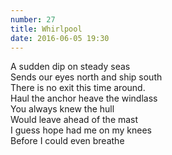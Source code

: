 ```yaml
---
number: 27
title: Whirlpool
date: 2016-06-05 19:30
---
```


A sudden dip on steady seas<br>
Sends our eyes north and ship south<br>
There is no exit this time around.<br>
Haul the anchor heave the windlass<br>
You always knew the hull<br>
Would leave ahead of the mast<br>
I guess hope had me on my knees<br>
Before I could even breathe<br>